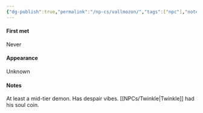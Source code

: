 ```yaml
---
{"dg-publish":true,"permalink":"/np-cs/vallmozon/","tags":["npc"],"noteIcon":"npc"}
---
```


#### First met
Never
#### Appearance
Unknown
#### Notes
At least a mid-tier demon. Has despair vibes. [[NPCs/Twinkle\|Twinkle]] had his soul coin.
